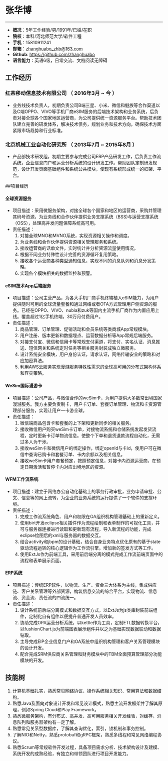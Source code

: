 # 张华博
---
 - **概况**：5年工作经验/男/1991年/已婚/在职
 - **院校**：本科/河北师范大学/软件工程 
 - **手机**：15810911241
 - **邮箱**：zhanghuabo_zhb@163.com 
 - **Github**: https://github.com/zhanghuabo
 - **语言能力**：英语6级，日常交流、文档阅读无障碍 

## 工作经历

### 红茶移动信息技术有限公司 （ 2016年3月 ~ 今 ）

- 业务线技术负责人，初期负责公司B端三星、小米、微信和魅族等合作渠道以及C端OPPO、VIVO等手机厂商eSIM服务的后端技术架构和业务系统，后负责对接全球各个国家地区运营商，为公司提供统一资源服务平台。帮助技术团队建立完善的研发体系，解决技术债务，规划业务和技术方向，确保技术方面紧跟市场趋势和行业标准。

### 北京机械工业自动化研究所 （ 2013年7月 ~ 2015年8月 ）

- 产品部技术研发组，初期主要参与完成公司ERP产品研发工作，后负责工作流系统，企业信息门户和运营分析系统的设计研发工作。帮助团队定制研发规范，设计开发页面基础组件和系统公共模块，使现有系统形成统一的框架、平台。

##项目经历

#### 全球资源服务
- 项目描述：采用微服务架构，对接全球各个国家和地区的运营商，采购并管理其码号资源，为业务线和合作伙伴提供业务支撑系统（BSS)与运营支撑系统（OSS），处理高并发问题保障系统高可用。
- 责任描述：
    1. 对接全球MNO和MVNO系统，实现资源相关操作和调度。
    2. 为业务线和合作伙伴提供资源相关管理服务和系统。
    3. 接收运营商的话单文件，实时统计并分析资源流量使用情况。
    4. 根据不同业务特殊性设计完善的资源循环复用策略。
    5. 接收各个运营商各种类型通知信息，实现不同的消息队列和消息分发策略。
    6. 实现各个模块相关的数据监控和预警。

#### eSIM技术App后端服务 
- 项目描述：公司主营产品，为各大手机厂商手机终端植入eSIM能力，为用户提供随时可用的全球流量套餐和通过网络或者OTA方式管理用户侧资源的服务。已经在OPPO、VIVO、nubia和zuk等国内主流手机厂商作为内置应用上线。覆盖超过1亿手机终端，30万月付费用户。
- 责任描述：
    1. 商品管理、订单管理、促销活动和会员系统等类商城App常规模块。
    2. 用户注册、版本更新和数据埋点、运营数据分析等App常规后端服务。
    3. 对接支付宝、微信和信用卡等常规支付渠道，将支付、实名认证、消息推送、短信网关和系统定时任务等相关服务封装成独立微服务。
    4. 设计系统安全模块，用户身份认证，请求认证，网络传输安全的策略和对应加密算法。
    5. 利用AWS云服务实现漫游服务特殊性需求的全球高可用的分布式架构体系和容灾策略。

#### WeSim国际漫游卡
- 项目描述：公司产品，与微信合作的weSim卡，为用户提供大多数常出境国家漫游服务。我方主要负责制卡，用户卡订单、套餐订单管理、物流和卡资源管理部分服务，实现让用户一卡游全球。
- 责任描述：
    1. 微信端商品包含卡和套餐的上下架和更新同步的相关服务。
    2. 接收微信用户购买weSim卡订单，对接物流系统和仓储系统发起发货流程，定时更新卡订单物流信息。使整个下单和退货退款流程自动化，无需过多人为干涉。
    3. 接收weSim卡和微信用户的绑定操作，绑定openId与卡id，使用户可在微信中查询已购卡和套餐订单、卡内余额以及相关信息。
    4. 接收weSim卡用户套餐预定，按照预定信息，对接卡内资源运营商，在预定日期激活和暂停卡内对应出境地区的资源。

#### WFM工作流系统
- 项目描述：建立于网络办公自动化基础上的事务行政审批，业务申请审批、公文、信息等的网上流转，为企业的业务系统的运行提供了一个软件的支撑环境。
- 责任描述：
    1. 完成工作流系统角色、用户和权限在OA组织机构管理基础上的重新定义。
    2. 使用birt开发eclipse相关插件作为流程绘制和表单制作的可视化工具，并可与服务器连接进行读取和更新现有流程，导入新流程的功能，完成eclipse绘图后的xml与服务器的数据交互。
    3. 结合activity和jbpm的设计基础，结合自身业务特点优化原有的基于state驱动流程运转的核心逻辑作为工作流引擎，增加新的签发方式等工作。
    4. 使用ExtJs作为前端工具，采用前后端分离的模式完成工作流前端页面中的流程和表单展示页面。

#### ERP系统 
- 项目描述：传统ERP软件，以物流、生产、资金三大体系为主线，集成供应链、客户关系管理等外部资源，构筑信息交流的综合平台，实现物流、信息流、资金流、责任流的四流统一。
- 责任描述：
	1. 设计系统前后端分离模式和数据交互方式，以ExtJs为js类库封装前端组件，定制化自有组件以便提升普通开发人员效率。
	2. 协助完成OPA运营分析系统，以kettle作为工具，定制ETL数据转换平台，以fushionChart.js为前端图表展示组件并以之为基础实现数据联动和数据钻取。
	3. 主导完成EIP企业信息门户和OA系统中组织机构管理和客户关系管理模块的设计开发。
	4. 配合完成SRM供应商关系管理和财务模块中的TBM全面预算管理部分功能模块的开发。


## 技能树
1. 计算机基础扎实，熟悉常见网络协议、操作系统相关知识、常用算法和数据结构。
1. 熟悉Java及面向对象设计开发和常见设计模式，熟悉主流开发框架并了解其原理，例如Spring Cloud和Play Framework。
2. 熟悉微服务架构，有分布式、高并发、高可用服务相关开发经验，对缓存，消息队列和服务器架构有一定了解。
3. 熟悉常见关系型数据库，了解其查询优化，索引，锁机制和事务控制。
4. 了解NIO和Netty，熟悉protobuf和gRPC框架，熟悉多线程和常见网络编程协议。
6. 熟悉Scrum等常规软件开发过程，具备项目需求分析、技术架构设计及建模、系统开发的成熟经验，有独立和带领团队进行项目开发能力。

